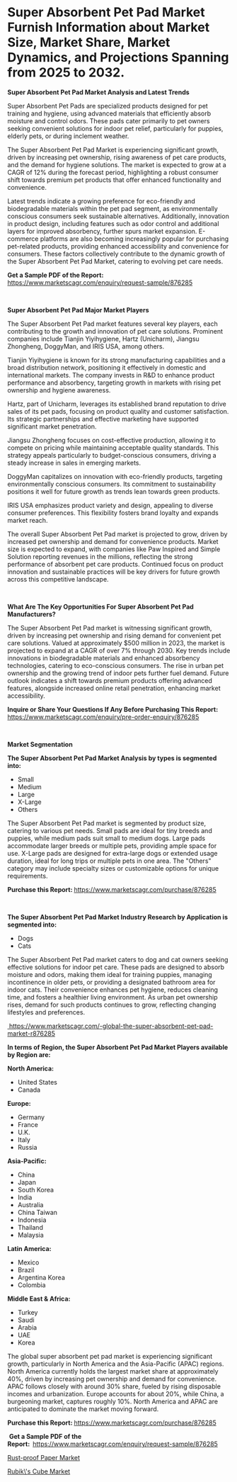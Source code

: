 <p><h1>Super Absorbent Pet Pad Market Furnish Information about Market Size, Market Share, Market Dynamics, and Projections Spanning from 2025 to 2032.</h1></p><p><strong>Super Absorbent Pet Pad Market Analysis and Latest Trends</strong></p>
<p><p>Super Absorbent Pet Pads are specialized products designed for pet training and hygiene, using advanced materials that efficiently absorb moisture and control odors. These pads cater primarily to pet owners seeking convenient solutions for indoor pet relief, particularly for puppies, elderly pets, or during inclement weather.</p><p>The Super Absorbent Pet Pad Market is experiencing significant growth, driven by increasing pet ownership, rising awareness of pet care products, and the demand for hygiene solutions. The market is expected to grow at a CAGR of 12% during the forecast period, highlighting a robust consumer shift towards premium pet products that offer enhanced functionality and convenience. </p><p>Latest trends indicate a growing preference for eco-friendly and biodegradable materials within the pet pad segment, as environmentally conscious consumers seek sustainable alternatives. Additionally, innovation in product design, including features such as odor control and additional layers for improved absorbency, further spurs market expansion. E-commerce platforms are also becoming increasingly popular for purchasing pet-related products, providing enhanced accessibility and convenience for consumers. These factors collectively contribute to the dynamic growth of the Super Absorbent Pet Pad Market, catering to evolving pet care needs.</p></p>
<p><strong>Get a Sample PDF of the Report:&nbsp;</strong> <a href="https://www.marketscagr.com/enquiry/request-sample/876285?utm_campaign=1848&utm_medium=2&utm_source=Github&utm_content=ia&utm_term=21032025&utm_id=super-absorbent-pet-pad">https://www.marketscagr.com/enquiry/request-sample/876285</a></p>
<p>&nbsp;</p>
<p><strong>Super Absorbent Pet Pad Major Market Players</strong></p>
<p><p>The Super Absorbent Pet Pad market features several key players, each contributing to the growth and innovation of pet care solutions. Prominent companies include Tianjin Yiyihygiene, Hartz (Unicharm), Jiangsu Zhongheng, DoggyMan, and IRIS USA, among others. </p><p>Tianjin Yiyihygiene is known for its strong manufacturing capabilities and a broad distribution network, positioning it effectively in domestic and international markets. The company invests in R&D to enhance product performance and absorbency, targeting growth in markets with rising pet ownership and hygiene awareness.</p><p>Hartz, part of Unicharm, leverages its established brand reputation to drive sales of its pet pads, focusing on product quality and customer satisfaction. Its strategic partnerships and effective marketing have supported significant market penetration.</p><p>Jiangsu Zhongheng focuses on cost-effective production, allowing it to compete on pricing while maintaining acceptable quality standards. This strategy appeals particularly to budget-conscious consumers, driving a steady increase in sales in emerging markets.</p><p>DoggyMan capitalizes on innovation with eco-friendly products, targeting environmentally conscious consumers. Its commitment to sustainability positions it well for future growth as trends lean towards green products.</p><p>IRIS USA emphasizes product variety and design, appealing to diverse consumer preferences. This flexibility fosters brand loyalty and expands market reach.</p><p>The overall Super Absorbent Pet Pad market is projected to grow, driven by increased pet ownership and demand for convenience products. Market size is expected to expand, with companies like Paw Inspired and Simple Solution reporting revenues in the millions, reflecting the strong performance of absorbent pet care products. Continued focus on product innovation and sustainable practices will be key drivers for future growth across this competitive landscape.</p></p>
<p>&nbsp;</p>
<p><strong>What Are The Key Opportunities For Super Absorbent Pet Pad Manufacturers?</strong></p>
<p><p>The Super Absorbent Pet Pad market is witnessing significant growth, driven by increasing pet ownership and rising demand for convenient pet care solutions. Valued at approximately $500 million in 2023, the market is projected to expand at a CAGR of over 7% through 2030. Key trends include innovations in biodegradable materials and enhanced absorbency technologies, catering to eco-conscious consumers. The rise in urban pet ownership and the growing trend of indoor pets further fuel demand. Future outlook indicates a shift towards premium products offering advanced features, alongside increased online retail penetration, enhancing market accessibility.</p></p>
<p><strong>Inquire or Share Your Questions If Any Before Purchasing This Report:</strong> <a href="https://www.marketscagr.com/enquiry/pre-order-enquiry/876285?utm_campaign=1848&utm_medium=2&utm_source=Github&utm_content=ia&utm_term=21032025&utm_id=super-absorbent-pet-pad">https://www.marketscagr.com/enquiry/pre-order-enquiry/876285</a></p>
<p>&nbsp;</p>
<p><strong>Market Segmentation</strong></p>
<p><strong>The Super Absorbent Pet Pad Market Analysis by types is segmented into:</strong></p>
<p><ul><li>Small</li><li>Medium</li><li>Large</li><li>X-Large</li><li>Others</li></ul></p>
<p><p>The Super Absorbent Pet Pad market is segmented by product size, catering to various pet needs. Small pads are ideal for tiny breeds and puppies, while medium pads suit small to medium dogs. Large pads accommodate larger breeds or multiple pets, providing ample space for use. X-Large pads are designed for extra-large dogs or extended usage duration, ideal for long trips or multiple pets in one area. The "Others" category may include specialty sizes or customizable options for unique requirements.</p></p>
<p><strong>Purchase this Report:&nbsp;</strong><a href="https://www.marketscagr.com/purchase/876285?utm_campaign=1848&utm_medium=2&utm_source=Github&utm_content=ia&utm_term=21032025&utm_id=super-absorbent-pet-pad">https://www.marketscagr.com/purchase/876285</a></p>
<p>&nbsp;</p>
<p><strong>The Super Absorbent Pet Pad Market Industry Research by Application is segmented into:</strong></p>
<p><ul><li>Dogs</li><li>Cats</li></ul></p>
<p><p>The Super Absorbent Pet Pad market caters to dog and cat owners seeking effective solutions for indoor pet care. These pads are designed to absorb moisture and odors, making them ideal for training puppies, managing incontinence in older pets, or providing a designated bathroom area for indoor cats. Their convenience enhances pet hygiene, reduces cleaning time, and fosters a healthier living environment. As urban pet ownership rises, demand for such products continues to grow, reflecting changing lifestyles and preferences.</p></p>
<p><a href="https://www.marketscagr.com/-global-the-super-absorbent-pet-pad-market-r876285?utm_campaign=1848&utm_medium=2&utm_source=Github&utm_content=ia&utm_term=21032025&utm_id=super-absorbent-pet-pad">&nbsp;https://www.marketscagr.com/-global-the-super-absorbent-pet-pad-market-r876285</a></p>
<p><strong>In terms of Region, the Super Absorbent Pet Pad Market Players available by Region are:</strong></p>
<p>
    <p> <strong> North America: </strong>
        <ul>
            <li>United States</li>
            <li>Canada</li>
        </ul>
        </p> 
    <p> <strong> Europe: </strong>
        <ul>
            <li>Germany</li>
            <li>France</li>
            <li>U.K.</li>
            <li>Italy</li>
            <li>Russia</li>
        </ul>
        </p> 
    <p> <strong> Asia-Pacific: </strong>
        <ul>
            <li>China</li>
            <li>Japan</li>
            <li>South Korea</li>
            <li>India</li>
            <li>Australia</li>
            <li>China Taiwan</li>
            <li>Indonesia</li>
            <li>Thailand</li>
            <li>Malaysia</li>
        </ul>
        </p> 
    <p> <strong> Latin America: </strong>
        <ul>
            <li>Mexico</li>
            <li>Brazil</li>
            <li>Argentina Korea</li>
            <li>Colombia</li>
        </ul>
        </p> 
    <p> <strong> Middle East & Africa: </strong>
        <ul>
            <li>Turkey</li>
            <li>Saudi</li>
            <li>Arabia</li>
            <li>UAE</li>
            <li>Korea</li>
        </ul>
    </p>
    </p>
<p><p>The global super absorbent pet pad market is experiencing significant growth, particularly in North America and the Asia-Pacific (APAC) regions. North America currently holds the largest market share at approximately 40%, driven by increasing pet ownership and demand for convenience. APAC follows closely with around 30% share, fueled by rising disposable incomes and urbanization. Europe accounts for about 20%, while China, a burgeoning market, captures roughly 10%. North America and APAC are anticipated to dominate the market moving forward.</p></p>
<p><strong>Purchase this Report: </strong><a href="https://www.marketscagr.com/purchase/876285?utm_campaign=1848&utm_medium=2&utm_source=Github&utm_content=ia&utm_term=21032025&utm_id=super-absorbent-pet-pad">https://www.marketscagr.com/purchase/876285</a></p>
<p>&nbsp;<strong>Get a Sample PDF of the Report:&nbsp;&nbsp;</strong><a href="https://www.marketscagr.com/enquiry/request-sample/876285?utm_campaign=1848&utm_medium=2&utm_source=Github&utm_content=ia&utm_term=21032025&utm_id=super-absorbent-pet-pad">https://www.marketscagr.com/enquiry/request-sample/876285</a></p>
<p><strong></strong></p>
<p><p><a href="https://github.com/tornapruttuz/Market-Research-Report-List-1/blob/main/rust-proof-paper-market.md?utm_campaign=1848&utm_medium=2&utm_source=Github&utm_content=ia&utm_term=21032025&utm_id=super-absorbent-pet-pad">Rust-proof Paper Market</a></p><p><a href="https://github.com/saguegrody74/Market-Research-Report-List-1/blob/main/rubiks-cube-market.md?utm_campaign=1848&utm_medium=2&utm_source=Github&utm_content=ia&utm_term=21032025&utm_id=super-absorbent-pet-pad">Rubik\'s Cube Market</a></p></p>